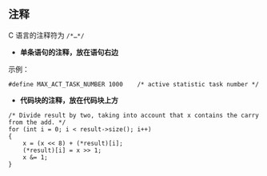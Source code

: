 
注释
------------------------

C 语言的注释符为 `/*…*/`

* **单条语句的注释，放在语句右边**

示例：
```
#define MAX_ACT_TASK_NUMBER 1000    /* active statistic task number */
```

* **代码块的注释，放在代码块上方**

```
/* Divide result by two, taking into account that x contains the carry from the add. */
for (int i = 0; i < result->size(); i++)
{
    x = (x << 8) + (*result)[i];
    (*result)[i] = x >> 1;
    x &= 1;
}
```


